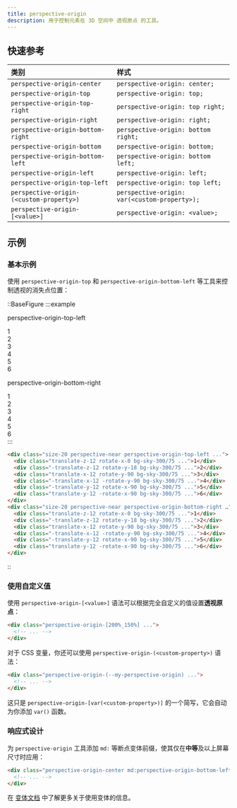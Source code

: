 ```yaml
---
title: perspective-origin
description: 用于控制元素在 3D 空间中 透视原点 的工具。
---
```


## 快速参考

| 类别                           | 样式                                     |
| :----------------------------- | :--------------------------------------- |
| `perspective-origin-center`    | `perspective-origin: center;`            |
| `perspective-origin-top`       | `perspective-origin: top;`               |
| `perspective-origin-top-right` | `perspective-origin: top right;`         |
| `perspective-origin-right`     | `perspective-origin: right;`             |
| `perspective-origin-bottom-right` | `perspective-origin: bottom right;`      |
| `perspective-origin-bottom`    | `perspective-origin: bottom;`            |
| `perspective-origin-bottom-left` | `perspective-origin: bottom left;`       |
| `perspective-origin-left`      | `perspective-origin: left;`              |
| `perspective-origin-top-left`  | `perspective-origin: top left;`          |
| `perspective-origin-(<custom-property>)` | `perspective-origin: var(<custom-property>);` |
| `perspective-origin-[<value>]` | `perspective-origin: <value>;`           |

## 示例

### 基本示例

使用 `perspective-origin-top` 和 `perspective-origin-bottom-left` 等工具来控制透视的消失点位置：

::BaseFigure
:::example
<div class="flex flex-col justify-around gap-8 text-sm leading-6 font-bold text-white sm:flex-row sm:gap-0">
  <div class="flex shrink-0 flex-col items-center">
    <p class="mb-3 text-center font-mono text-xs font-medium text-gray-500 dark:text-gray-400">
      perspective-origin-top-left
    </p>
    <div class="size-40 p-10">
      <div class="size-20 rotate-[0.75_1_0.75_45deg] perspective-near perspective-origin-top-left transform-3d *:backface-visible">
        <div
          class="absolute inset-0 translate-z-12 rotate-x-0 bg-sky-300/75 text-center text-4xl leading-20 font-bold text-sky-900 dark:bg-sky-400/85 dark:text-white"
        >
          1
        </div>
        <div
          class="absolute inset-0 -translate-z-12 rotate-y-180 bg-sky-300/75 text-center text-4xl leading-20 font-bold text-sky-900 opacity-75 dark:bg-sky-400/85 dark:text-white"
        >
          2
        </div>
        <div
          class="absolute inset-0 translate-x-12 rotate-y-90 bg-sky-300/75 text-center text-4xl leading-20 font-bold text-sky-900 opacity-75 dark:bg-sky-400/85 dark:text-white"
        >
          3
        </div>
        <div
          class="absolute inset-0 -translate-x-12 -rotate-y-90 bg-sky-300/75 text-center text-4xl leading-20 font-bold text-sky-900 dark:bg-sky-400/85 dark:text-white"
        >
          4
        </div>
        <div
          class="absolute inset-0 -translate-y-12 rotate-x-90 bg-sky-300/75 text-center text-4xl leading-20 font-bold text-sky-900 opacity-75 dark:bg-sky-400/85 dark:text-white"
        >
          5
        </div>
        <div
          class="absolute inset-0 translate-y-12 -rotate-x-90 bg-sky-300/75 text-center text-4xl leading-20 font-bold text-sky-900 dark:bg-sky-400/85 dark:text-white"
        >
          6
        </div>
      </div>
    </div>
  </div>
  <div class="flex shrink-0 flex-col items-center">
    <p class="mb-3 text-center font-mono text-xs font-medium text-gray-500 dark:text-gray-400">
      perspective-origin-bottom-right
    </p>
    <div class="size-40 p-10">
      <div class="size-20 rotate-[0.75_1_0.75_45deg] perspective-near perspective-origin-bottom-right transform-3d *:backface-visible">
        <div
          class="absolute inset-0 translate-z-12 rotate-x-0 bg-sky-300/75 text-center text-4xl leading-20 font-bold text-sky-900 dark:bg-sky-400/85 dark:text-white"
        >
          1
        </div>
        <div
          class="absolute inset-0 -translate-z-12 rotate-y-180 bg-sky-300/75 text-center text-4xl leading-20 font-bold text-sky-900 opacity-75 dark:bg-sky-400/85 dark:text-white"
        >
          2
        </div>
        <div
          class="absolute inset-0 translate-x-12 rotate-y-90 bg-sky-300/75 text-center text-4xl leading-20 font-bold text-sky-900 opacity-75 dark:bg-sky-400/85 dark:text-white"
        >
          3
        </div>
        <div
          class="absolute inset-0 -translate-x-12 -rotate-y-90 bg-sky-300/75 text-center text-4xl leading-20 font-bold text-sky-900 dark:bg-sky-400/85 dark:text-white"
        >
          4
        </div>
        <div
          class="absolute inset-0 -translate-y-12 rotate-x-90 bg-sky-300/75 text-center text-4xl leading-20 font-bold text-sky-900 opacity-75 dark:bg-sky-400/85 dark:text-white"
        >
          5
        </div>
        <div
          class="absolute inset-0 translate-y-12 -rotate-x-90 bg-sky-300/75 text-center text-4xl leading-20 font-bold text-sky-900 dark:bg-sky-400/85 dark:text-white"
        >
          6
        </div>
      </div>
    </div>
  </div>
</div>
:::

```html
<div class="size-20 perspective-near perspective-origin-top-left ...">
  <div class="translate-z-12 rotate-x-0 bg-sky-300/75 ...">1</div>
  <div class="-translate-z-12 rotate-y-18 bg-sky-300/75 ...">2</div>
  <div class="translate-x-12 rotate-y-90 bg-sky-300/75 ...">3</div>
  <div class="-translate-x-12 -rotate-y-90 bg-sky-300/75 ...">4</div>
  <div class="-translate-y-12 rotate-x-90 bg-sky-300/75 ...">5</div>
  <div class="translate-y-12 -rotate-x-90 bg-sky-300/75 ...">6</div>
</div>
<div class="size-20 perspective-near perspective-origin-bottom-right …">
  <div class="translate-z-12 rotate-x-0 bg-sky-300/75 ...">1</div>
  <div class="-translate-z-12 rotate-y-18 bg-sky-300/75 ...">2</div>
  <div class="translate-x-12 rotate-y-90 bg-sky-300/75 ...">3</div>
  <div class="-translate-x-12 -rotate-y-90 bg-sky-300/75 ...">4</div>
  <div class="-translate-y-12 rotate-x-90 bg-sky-300/75 ...">5</div>
  <div class="translate-y-12 -rotate-x-90 bg-sky-300/75 ...">6</div>
</div>
```
::

### 使用自定义值

使用 `perspective-origin-[<value>]` 语法可以根据完全自定义的值设置**透视原点**：

```html
<div class="perspective-origin-[200%_150%] ...">
  <!-- ... -->
</div>
```

对于 CSS 变量，你还可以使用 `perspective-origin-(<custom-property>)` 语法：

```html
<div class="perspective-origin-(--my-perspective-origin) ...">
  <!-- ... -->
</div>
```
这只是 `perspective-origin-[var(<custom-property>)]` 的一个简写，它会自动为你添加 `var()` 函数。

### 响应式设计

为 `perspective-origin` 工具添加 `md:` 等断点变体前缀，使其仅在**中等**及以上屏幕尺寸时应用：

```html
<div class="perspective-origin-center md:perspective-origin-bottom-left ...">
  <!-- ... -->
</div>
```

在 [变体文档](https://tailwindcss.com/docs/hover-focus-and-other-states) 中了解更多关于使用变体的信息。
